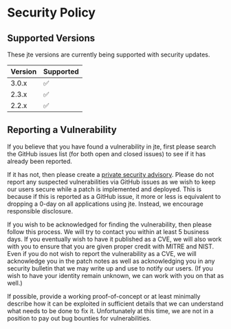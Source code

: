 # Security Policy

## Supported Versions

These jte versions are
currently being supported with security updates.

| Version | Supported          |
| ------- | ------------------ |
| 3.0.x  | :white_check_mark: |
| 2.3.x  | :white_check_mark: |
| 2.2.x  | :white_check_mark: |

## Reporting a Vulnerability

If you believe that you have found a vulnerability in jte, first please search the GitHub issues list (for both open and closed issues) to see if it has already been reported.

If it has not, then please create a [private security advisory](https://github.com/casid/jte/security/advisories). Please do not report any suspected vulnerabilities via GitHub issues as we wish to keep our users secure while a patch is implemented and deployed. This is because if this is reported as a GitHub issue, it more or less is equivalent to dropping a 0-day on all applications using jte. Instead, we encourage responsible disclosure.

If you wish to be acknowledged for finding the vulnerability, then please follow this process. We will try to contact you within at least 5 business days. If you eventually wish to have it published as a CVE, we will also work with you to ensure that you are given proper credit with MITRE and NIST. Even if you do not wish to report the vulnerability as a CVE, we will acknowledge you in the patch notes as well as acknowledging you in any security bulletin that we may write up and use to notify our users. (If you wish to have your identity remain unknown, we can work with you on that as well.)

If possible, provide a working proof-of-concept or at least minimally describe how it can be exploited in sufficient details that we can understand what needs to be done to fix it. Unfortunately at this time, we are not in a position to pay out bug bounties for vulnerabilities.

